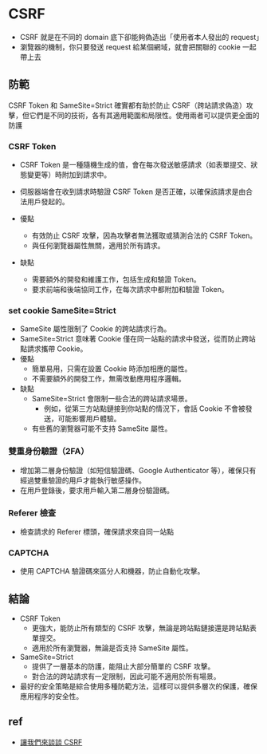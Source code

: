 # CSRF

* CSRF 就是在不同的 domain 底下卻能夠偽造出「使用者本人發出的 request」
* 瀏覽器的機制，你只要發送 request 給某個網域，就會把關聯的 cookie 一起帶上去

## 防範
CSRF Token 和 SameSite=Strict 確實都有助於防止 CSRF（跨站請求偽造）攻擊，但它們是不同的技術，各有其適用範圍和局限性。使用兩者可以提供更全面的防護

### CSRF Token
* CSRF Token 是一種隨機生成的值，會在每次發送敏感請求（如表單提交、狀態變更等）時附加到請求中。
* 伺服器端會在收到請求時驗證 CSRF Token 是否正確，以確保該請求是由合法用戶發起的。

* 優點
  * 有效防止 CSRF 攻擊，因為攻擊者無法獲取或猜測合法的 CSRF Token。
  * 與任何瀏覽器屬性無關，適用於所有請求。
* 缺點
  * 需要額外的開發和維護工作，包括生成和驗證 Token。
  * 要求前端和後端協同工作，在每次請求中都附加和驗證 Token。

### set cookie SameSite=Strict
* SameSite 屬性限制了 Cookie 的跨站請求行為。
* SameSite=Strict 意味著 Cookie 僅在同一站點的請求中發送，從而防止跨站點請求攜帶 Cookie。
* 優點
  * 簡單易用，只需在設置 Cookie 時添加相應的屬性。
  * 不需要額外的開發工作，無需改動應用程序邏輯。
* 缺點
  * SameSite=Strict 會限制一些合法的跨站請求場景。
    * 例如，從第三方站點鏈接到你站點的情況下，會話 Cookie 不會被發送，可能影響用戶體驗。
  * 有些舊的瀏覽器可能不支持 SameSite 屬性。


### 雙重身份驗證（2FA）
* 增加第二層身份驗證（如短信驗證碼、Google Authenticator 等），確保只有經過雙重驗證的用戶才能執行敏感操作。
* 在用戶登錄後，要求用戶輸入第二層身份驗證碼。

### Referer 檢查
* 檢查請求的 Referer 標頭，確保請求來自同一站點

### CAPTCHA
* 使用 CAPTCHA 驗證碼來區分人和機器，防止自動化攻擊。

## 結論
* CSRF Token
  * 更強大，能防止所有類型的 CSRF 攻擊，無論是跨站點鏈接還是跨站點表單提交。
  * 適用於所有瀏覽器，無論是否支持 SameSite 屬性。
* SameSite=Strict
  * 提供了一層基本的防護，能阻止大部分簡單的 CSRF 攻擊。
  * 對合法的跨站請求有一定限制，因此可能不適用於所有場景。
* 最好的安全策略是綜合使用多種防範方法，這樣可以提供多層次的保護，確保應用程序的安全性。


## ref
* [讓我們來談談 CSRF](https://blog.techbridge.cc/2017/02/25/csrf-introduction/)
